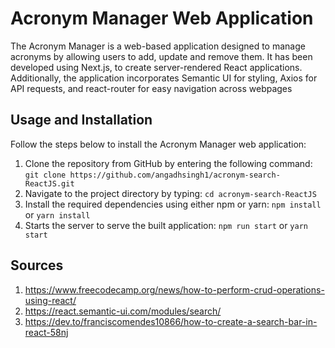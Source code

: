 # Acronym Manager Web Application

The Acronym Manager is a web-based application designed to manage acronyms by allowing users to add, update and remove them. It has been developed using Next.js, to create server-rendered React applications. Additionally, the application incorporates Semantic UI for styling, Axios for API requests, and react-router for easy navigation across webpages

## Usage and Installation

Follow the steps below to install the Acronym Manager web application:

1. Clone the repository from GitHub by entering the following command: `git clone https://github.com/angadhsingh1/acronym-search-ReactJS.git`
2. Navigate to the project directory by typing: `cd acronym-search-ReactJS`
3. Install the required dependencies using either npm or yarn: `npm install` or `yarn install`
4. Starts the server to serve the built application: `npm run start` or `yarn start`

## Sources

1. https://www.freecodecamp.org/news/how-to-perform-crud-operations-using-react/
2. https://react.semantic-ui.com/modules/search/
3. https://dev.to/franciscomendes10866/how-to-create-a-search-bar-in-react-58nj
